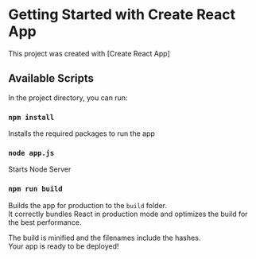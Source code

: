 # Getting Started with Create React App

This project was created with [Create React App]

## Available Scripts

In the project directory, you can run:


### `npm install`

Installs the required packages to run the app

### `node app.js`

Starts Node Server

### `npm run build`

Builds the app for production to the `build` folder.\
It correctly bundles React in production mode and optimizes the build for the best performance.

The build is minified and the filenames include the hashes.\
Your app is ready to be deployed!

